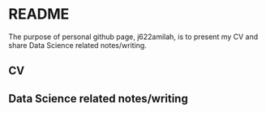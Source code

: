 # README

The purpose of personal github page, j622amilah, is to present my CV and share Data Science related notes/writing.


## CV


## Data Science related notes/writing
